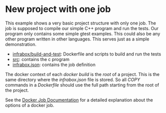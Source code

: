 New project with one job
========================

This example shows a very basic project structure with only one job.
The job is supposed to compile our simple C++ program and run the tests.
Our program only contains some simple gtest examples. This could also be any
other program written in other languages. This serves just as a simple demonstration.

- [infrabox/build-and-test](/simple_project/infrabox/build-and-test): Dockerfile and scripts to build and run the tests
- [src](/simple_project/src): contains the c program
- [infrabox.json](/simple_project/infrabox.json): contains the job definition

The docker context of each *docker build* is the *root* of a project. This is the
same directory where the *infrabox.json* file is stored. So all *COPY*
commands in a *Dockerfile* should use the full path starting from the root
of the project.

See the [Docker Job Documentation](https://github.com/SAP/InfraBox/blob/master/docs/doc.md) for a detailed explanation about the options of a docker job.
